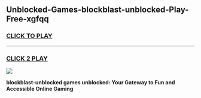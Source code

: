 
## Unblocked-Games-blockblast-unblocked-Play-Free-xgfqq
<h3>
<a href="https://premium76.site?title=blockblast-unblocked&ref=21A">CLICK TO PLAY</a></h3>
<hr>

<h3>
<a href="https://premium76.site?title=blockblast-unblocked&ref=21A">CLICK 2 PLAY</a>
  
</h3>

<a href="https://premium76.site?title=blockblast-unblocked&ref=21A"><img src="https://clearcache.store/games.png"></a>


**blockblast-unblocked games unblocked: Your Gateway to Fun and Accessible Online Gaming**
